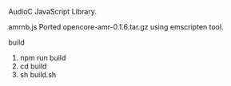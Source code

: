 AudioC JavaScript Library.

amrnb.js Ported opencore-amr-0.1.6.tar.gz using emscripten tool.

build
1. npm run build
2. cd build
3. sh build.sh
